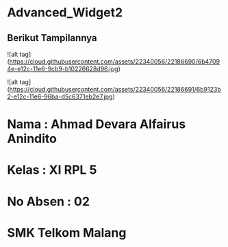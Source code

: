 # Advanced_Widget2

## Berikut Tampilannya
![alt tag] (https://cloud.githubusercontent.com/assets/22340056/22186690/6b47094e-e12c-11e6-9cb9-b10226628d96.jpg)

![alt tag] (https://cloud.githubusercontent.com/assets/22340056/22186691/6b9123b2-e12c-11e6-96ba-d5c6371eb2e7.jpg)

# Nama : Ahmad Devara Alfairus Anindito 
# Kelas : XI RPL 5 
# No Absen : 02 
# SMK Telkom Malang
